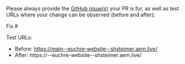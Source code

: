 Please always provide the [GitHub issue(s)](../issues) your PR is for, as well as test URLs where your change can be observed (before and after):

Fix #<gh-issue-id>

Test URLs:
- Before: https://main--euchre-website--shsteimer.aem.live/
- After: https://<branch>--euchre-website--shsteimer.aem.live/
